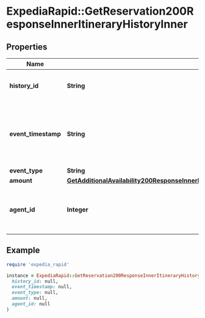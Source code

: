 # ExpediaRapid::GetReservation200ResponseInnerItineraryHistoryInner

## Properties

| Name | Type | Description | Notes |
| ---- | ---- | ----------- | ----- |
| **history_id** | **String** | Itinerary history id for particular change. | [optional] |
| **event_timestamp** | **String** | Date and time in UTC of the change event, in extended ISO 8601 format. | [optional] |
| **event_type** | **String** |  | [optional] |
| **amount** | [**GetAdditionalAvailability200ResponseInnerRoomsInnerRatesInnerOccupancyPricingValueTotalsInclusiveBillableCurrency**](GetAdditionalAvailability200ResponseInnerRoomsInnerRatesInnerOccupancyPricingValueTotalsInclusiveBillableCurrency.md) |  | [optional] |
| **agent_id** | **Integer** | An agent user id number associated with a modification. | [optional] |

## Example

```ruby
require 'expedia_rapid'

instance = ExpediaRapid::GetReservation200ResponseInnerItineraryHistoryInner.new(
  history_id: null,
  event_timestamp: null,
  event_type: null,
  amount: null,
  agent_id: null
)
```

